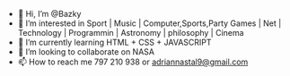 - 👋 Hi, I’m @Bazky
- 👀 I’m interested in Sport | Music | Computer,Sports,Party Games | Net | Technology |
Programmin | Astronomy | philosophy | Cinema
- 🌱 I’m currently learning HTML + CSS + JAVASCRIPT
- 💞️ I’m looking to collaborate on NASA
- 📫 How to reach me 797 210 938 or adriannastal9@gmail.com

<!---
Bazky/Bazky is a ✨ special ✨ repository because its `README.md` (this file) appears on your GitHub profile.
You can click the Preview link to take a look at your changes.
--->
